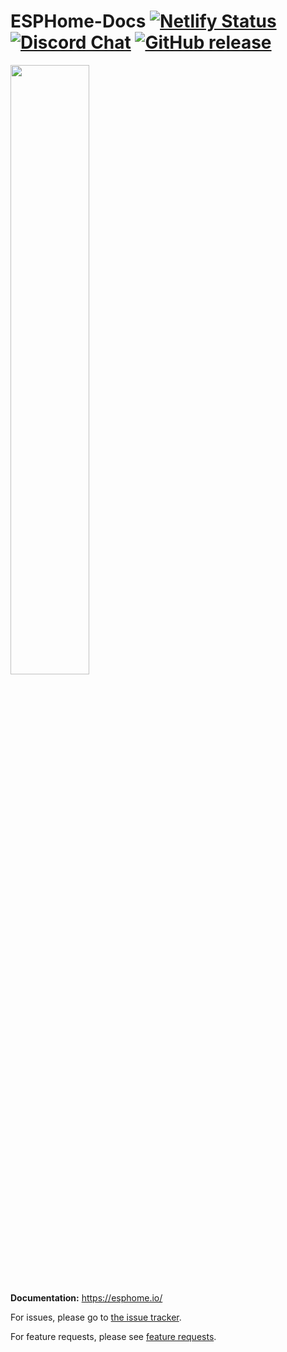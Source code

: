 # ESPHome-Docs [![Netlify Status](https://api.netlify.com/api/v1/badges/97a2e9ce-cee7-4cc8-8dc7-537c92a23fa7/deploy-status)](https://app.netlify.com/sites/esphome/deploys) [![Discord Chat](https://img.shields.io/discord/429907082951524364.svg)](https://discord.gg/KhAMKrd) [![GitHub release](https://img.shields.io/github/release/esphome/esphome.svg)](https://GitHub.com/esphome/esphome/releases/)

<a href="https://esphome.io/"><img src="https://github.com/esphome/esphome-docs/assets/4341881/0ae2d402-b25c-42d2-8d98-65e72cd83e3e" style="width: 50%;"/></a>

**Documentation:** https://esphome.io/

For issues, please go to [the issue tracker](https://github.com/esphome/issues/issues).

For feature requests, please see [feature requests](https://github.com/esphome/feature-requests/issues).
